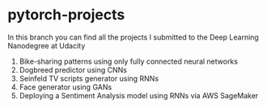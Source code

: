 # pytorch-projects
In this branch you can find all the projects I submitted to the Deep Learning Nanodegree at Udacity

1. Bike-sharing patterns using only fully connected neural networks
2. Dogbreed predictor using CNNs
3. Seinfeld TV scripts generator using RNNs
4. Face generator using GANs
5. Deploying a Sentiment Analysis model using RNNs via AWS SageMaker




